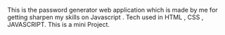 This is the password generator web application which is made by me for getting sharpen my skills on Javascript .
Tech used in HTML , CSS , JAVASCRIPT.
This is a mini Project.

